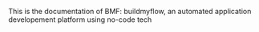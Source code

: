 This is the documentation of BMF: buildmyflow, an automated application developement platform using no-code tech

